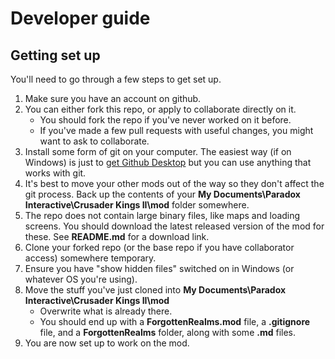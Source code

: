 # Developer guide

## Getting set up

You'll need to go through a few steps to get set up.
1. Make sure you have an account on github.
2. You can either fork this repo, or apply to collaborate directly on it.
   * You should fork the repo if you've never worked on it before.
   * If you've made a few pull requests with useful changes, you might want to ask to collaborate.
3. Install some form of git on your computer. The easiest way (if on Windows) is just to [get Github Desktop](https://desktop.github.com/) but you can use anything that works with git.
4. It's best to move your other mods out of the way so they don't affect the git process. Back up the contents of your **My Documents\Paradox Interactive\Crusader Kings II\mod** folder somewhere.
5. The repo does not contain large binary files, like maps and loading screens. You should download the latest released version of the mod for these. See **README.md** for a download link. 
6. Clone your forked repo (or the base repo if you have collaborator access) somewhere temporary.
7. Ensure you have "show hidden files" switched on in Windows (or whatever OS you're using).
8. Move the stuff you've just cloned into **My Documents\Paradox Interactive\Crusader Kings II\mod**
   * Overwrite what is already there.
   * You should end up with a **ForgottenRealms.mod** file, a **.gitignore** file, and a **ForgottenRealms** folder, along with some **.md** files.
9. You are now set up to work on the mod.
